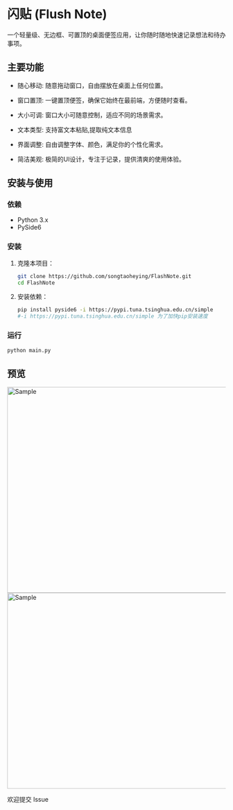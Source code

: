 # 闪贴 (Flush Note)

一个轻量级、无边框、可置顶的桌面便签应用，让你随时随地快速记录想法和待办事项。

## 主要功能
- 随心移动: 随意拖动窗口，自由摆放在桌面上任何位置。

- 窗口置顶: 一键置顶便签，确保它始终在最前端，方便随时查看。

- 大小可调: 窗口大小可随意控制，适应不同的场景需求。

- 文本类型: 支持富文本粘贴,提取纯文本信息 

- 界面调整: 自由调整字体、颜色，满足你的个性化需求。

- 简洁美观: 极简的UI设计，专注于记录，提供清爽的使用体验。

## 安装与使用

### 依赖

  - Python 3.x
  - PySide6

### 安装

1.  克隆本项目：

    ```bash
    git clone https://github.com/songtaoheying/FlashNote.git
    cd FlashNote
    ```

2.  安装依赖：

    ```bash
    pip install pyside6 -i https://pypi.tuna.tsinghua.edu.cn/simple
    #-i https://pypi.tuna.tsinghua.edu.cn/simple 为了加快pip安装速度
    ```

### 运行

```bash
python main.py
```

## 预览
<img width="1419" height="475" alt="Sample" src="https://github.com/user-attachments/assets/03dbbc79-5ca1-4bc0-a054-84803ed19837" />
<img width="1447" height="452" alt="Sample" src="https://github.com/user-attachments/assets/87d31205-4f8a-4a69-abcc-aa6231755750" />





欢迎提交 Issue 


